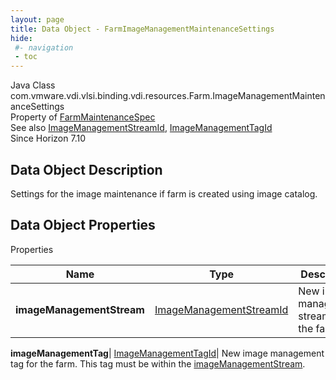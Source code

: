 ```yaml
---
layout: page
title: Data Object - FarmImageManagementMaintenanceSettings
hide:
 #- navigation
 - toc
---
```






Java Class
    com.vmware.vdi.vlsi.binding.vdi.resources.Farm.ImageManagementMaintenanceSettings  
Property of
     [FarmMaintenanceSpec](vdi.resources.Farm.MaintenanceSpec.md#field_detail)  
See also
     [ImageManagementStreamId](vdi.entity.ImageManagementStreamId.md), [ImageManagementTagId](vdi.entity.ImageManagementTagId.md)  
Since 
    Horizon 7.10

## Data Object Description 

Settings for the image maintenance if farm is created using image catalog. 

## Data Object Properties

Properties

Name |  Type |  Description   
---|---|---  
**imageManagementStream**| [ImageManagementStreamId](vdi.entity.ImageManagementStreamId.md)|  New image management stream for the farm.   
  
**imageManagementTag**| [ImageManagementTagId](vdi.entity.ImageManagementTagId.md)|  New image management tag for the farm. This tag must be within the [imageManagementStream](vdi.resources.Farm.ImageManagementMaintenanceSettings.md#imageManagementStream).   
  
  
  
   
  
  

